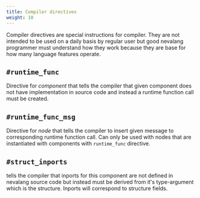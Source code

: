 ```yaml
---
title: Compiler directives
weight: 10
---
```


Compiler directives are special instructions for compiler. They are not intended to be used on a daily basis by regular user but good nevalang programmer must understand how they work because they are base for how many language features operate.

## `#runtime_func`

Directive for _component_ that tells the compiler that given component does not have implementation in source code and instead a runtime function call must be created.

## `#runtime_func_msg`

Directive for _node_ that tells the compiler to insert given message to corresponding runtime function call. Can only be used with nodes that are instantiated with components with `runtime_func` directive.

## `#struct_inports`

tells the compiler that inports for this component are not defined in nevalang source code but instead must be derived from it's type-argument which is the structure. Inports will correspond to structure fields.

